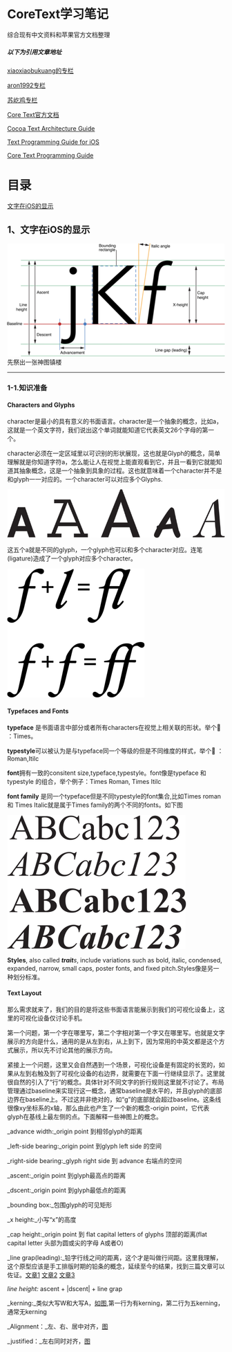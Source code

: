 # **CoreText学习笔记**

综合现有中文资料和苹果官方文档整理

##### 以下为引用文章地址

[xiaoxiaobukuang的专栏](https://blog.csdn.net/xiaoxiaobukuang)

[aron1992专栏](https://my.oschina.net/FEEDFACF)

[苏屹鸡专栏](https://blog.csdn.net/mangosnow/article/list/3?)

[Core Text官方文档](https://developer.apple.com/documentation/coretext?language=objc)

[Cocoa Text Architecture Guide](https://developer.apple.com/library/archive/documentation/TextFonts/Conceptual/CocoaTextArchitecture/Introduction/Introduction.html#//apple_ref/doc/uid/TP40009459-CH1-SW1)

[Text Programming Guide for iOS](https://developer.apple.com/library/archive/documentation/StringsTextFonts/Conceptual/TextAndWebiPhoneOS/Introduction/Introduction.html#//apple_ref/doc/uid/TP40009542-CH1-SW1)

[Core Text Programming Guide](https://developer.apple.com/library/archive/documentation/StringsTextFonts/Conceptual/CoreText_Programming/Introduction/Introduction.html)

# 目录

[文字在iOS的显示](#1)

## 1、文字在iOS的显示

![](/assets/textpg_intro_2x.png)先祭出一张神图镇楼

---

### 1-1.知识准备

#### Characters and Glyphs

character是最小的具有意义的书面语言。character是一个抽象的概念，比如a，这就是一个英文字符，我们说出这个单词就能知道它代表英文26个字母的第一个。

character必须在一定区域里以可识别的形状展现，这也就是Glyph的概念，简单理解就是你知道字符a，怎么能让人在视觉上能直观看到它，并且一看到它就能知道其抽象概念，这是一个抽象到具象的过程。这也就意味着一个character并不是和glyph一一对应的。一个character可以对应多个Glyphs.

![](/assets/glyph_a_2x.png)

这五个a就是不同的glyph，一个glyph也可以和多个character对应。连笔\(ligature\)造成了一个glyph对应多个character。

![](/assets/romanligatures_2x.png)

#### Typefaces and Fonts

**typeface** 是书面语言中部分或者所有characters在视觉上相关联的形状。举个🌰 ：Times。

**typestyle**可以被认为是与typeface同一个等级的但是不同维度的样式，举个🌰 ：Roman,Itilc

**font**拥有一致的consitent size,typeface,typestyle。font像是typeface 和 typestyle 的组合，举个例子：Times Roman, Times Itilc

**font family** 是同一个typeface但是不同typestyle的font集合,比如Times roman 和 Times Italic就是属于Times family的两个不同的fonts。如下图

![](/assets/times_font_family_2x.png)



**Styles**, also called _**trait**s_, include variations such as bold, italic, condensed, expanded, narrow, small caps, poster fonts, and fixed pitch.Styles像是另一种划分标准。

#### Text Layout

那么需求就来了，我们的目的是将这些书面语言能展示到我们的可视化设备上，这里的可视化设备仅讨论手机。

第一个问题，第一个字在哪里写，第二个字相对第一个字又在哪里写。也就是文字展示的方向是什么，通用的是从左到右，从上到下，因为常用的中英文都是这个方式展示，所以先不讨论其他的展示方向。

紧接上一个问题，这里又会自然遇到一个场景，可视化设备是有固定的长宽的，如果从左到右触及到了可视化设备的右边界，就需要在下面一行继续显示了。这里就很自然的引入了“行”的概念。具体针对不同文字的折行规则这里就不讨论了。布局管理通过baseline来实现行这一概念，通常baseline是水平的，并且glyph的底部边界在baseline上。不过这并非绝对的，如“g”的底部就会超过baseline。这条线很像xy坐标系的x轴，那么由此也产生了一个新的概念-origin point，它代表glyph在基线上最左侧的点。下面解释一些神图上的概念。

_advance width:_origin point 到相邻glyph的距离

_left-side bearing:_origin point 到glyph left side 的空间

_right-side bearing:_glyph right side 到 advance 右端点的空间

_ascent:_origin point 到glyph最高点的距离

_dscent:_origin point 到glyph最低点的距离

_bounding box:_包围glyph的可见矩形

_x height:_小写“x”的高度

_cap height:_origin point 到 flat capital letters of glyphs 顶部的距离\(flat capital letter 头部为圆或尖的字母 A或者O\)

_line grap\(leading\):_铅字行线之间的距离，这个才是叫做行间距。这里我理解，这个原型应该是手工排版时期的铅条的概念，延续至今的结果，找到三篇文章可以佐证。[文章1](https://www.csdn.net/article/2012-12-04/2812467-CSS-Leading) [文章2](http://www.360doc.com/content/10/0404/20/482504_21598271.shtml) [文章3](https://en.wikipedia.org/wiki/Leading)

_line height:_ ascent + \|dscent\| + line grap

_kerning:_类似大写W和大写A，[如图](https://developer.apple.com/library/archive/documentation/StringsTextFonts/Conceptual/TextAndWebiPhoneOS/Art/kerning_2x.png),第一行为有kerning，第二行为五kerning，通常无kerning

_Alignment：_左、右、居中对齐，[图](https://developer.apple.com/library/archive/documentation/StringsTextFonts/Conceptual/TextAndWebiPhoneOS/Art/alignmentkinds_2x.png)

_justified：_左右同时对齐，[图](https://developer.apple.com/library/archive/documentation/StringsTextFonts/Conceptual/TextAndWebiPhoneOS/Art/justified_2x.png)









